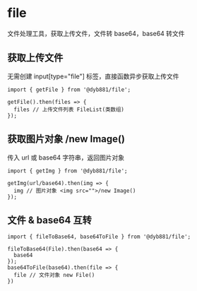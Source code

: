 # file

文件处理工具，获取上传文件，文件转 base64，base64 转文件

## 获取上传文件

无需创建 input[type="file"] 标签，直接函数异步获取上传文件

```
import { getFile } from '@dyb881/file';

getFile().then(files => {
  files // 上传文件列表 FileList(类数组)
});
```

## 获取图片对象 <img src="">/new Image()

传入 url 或 base64 字符串，返回图片对象

```
import { getImg } from '@dyb881/file';

getImg(url/base64).then(img => {
  img // 图片对象 <img src="">/new Image()
});
```

## 文件 & base64 互转

```
import { fileToBase64, base64ToFile } from '@dyb881/file';

fileToBase64(File).then(base64 => {
  base64
});
base64ToFile(base64).then(file => {
  file // 文件对象 new File()
})
```